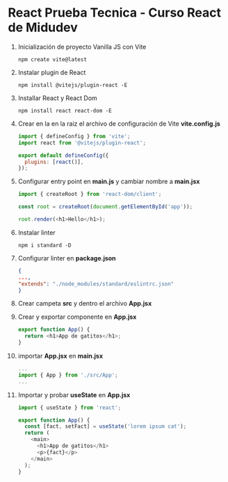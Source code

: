 # React Prueba Tecnica - Curso React de Midudev

1.  Inicialización de proyecto Vanilla JS con Vite

    ```console
    npm create vite@latest
    ```

2.  Instalar plugin de React

    ```console
    npm install @vitejs/plugin-react -E
    ```

3.  Installar React y React Dom

    ```console
    npm install react react-dom -E
    ```

4.  Crear en la en la raiz el archivo de configuración de Vite **vite.config.js**

    ```javascript
    import { defineConfig } from 'vite';
    import react from '@vitejs/plugin-react';

    export default defineConfig({
      plugins: [react()],
    });
    ```

5.  Configurar entry point en **main.js** y cambiar nombre a **main.jsx**

    ```javascript
    import { createRoot } from 'react-dom/client';

    const root = createRoot(document.getElementById('app'));

    root.render(<h1>Hello</h1>);
    ```

6.  Instalar linter

    ```console
    npm i standard -D
    ```

7.  Configurar linter en **package.json**
    ```json
    {
    ...,
    "extends": "./node_modules/standard/eslintrc.json"
    }
    ```
8.  Crear campeta **src** y dentro el archivo **App.jsx**

9.  Crear y exportar componente en **App.jsx**

    ```javascript
    export function App() {
      return <h1>App de gatitos</h1>;
    }
    ```

10. importar **App.jsx** en **main.jsx**

    ```javascript
    ...
    import { App } from './src/App';
    ...
    ```

11. Importar y probar **useState** en **App.jsx**

    ```javascript
    import { useState } from 'react';

    export function App() {
      const [fact, setFact] = useState('lorem ipsum cat');
      return (
        <main>
          <h1>App de gatitos</h1>
          <p>{fact}</p>
        </main>
      );
    }
    ```
